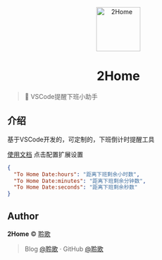 <p align="center">
<img src="https://avatars2.githubusercontent.com/u/19325842?s=460&v=4" alt="2Home" width="100">
</p>
<h1 align="center">2Home</h1>

> 🍰 VSCode提醒下班小助手

## 介绍

基于VSCode开发的，可定制的，下班倒计时提醒工具

[使用文档](https://yanjun-forever.cn/)
点击配置扩展设置
```json
{
  "To Home Date:hours": "距离下班剩余小时数",
  "To Home Date:minutes": "距离下班剩余分钟数",
  "To Home Date:seconds": "距离下班剩余秒数"
}

```

## Author

**2Home** © [聆歌](https://github.com/yanjun0501)<br>

> Blog [@聆歌](https://yanjun-forever.cn) · GitHub [@聆歌](https://github.com/yanjun0501)
